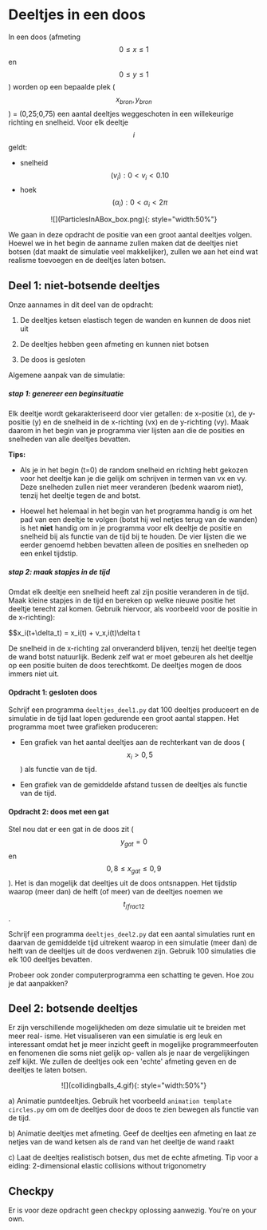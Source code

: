 # Deeltjes in een doos

In een doos (afmeting $$0 \leq x \leq 1$$ en $$0 \leq y \leq 1$$) worden op een bepaalde plek ($$x_{bron}, y_{bron}$$) = (0,25;0,75) een aantal deeltjes weggeschoten in een willekeurige richting en snelheid. Voor elk deeltje $$i$$ geldt:

   - snelheid $$(v_{i}): 0 < v_{i} < 0.10$$
   - hoek $$(\alpha_{i}): 0 < \alpha_{i} < 2\pi$$
   
<p align="center">
![](ParticlesInABox_box.png){: style="width:50%"}
</p>

We gaan in deze opdracht de positie van een groot aantal deeltjes volgen. Hoewel we in het begin de aanname zullen maken dat de deeltjes niet botsen (dat maakt de simulatie veel  makkelijker), zullen we aan het eind wat realisme toevoegen en de deeltjes laten botsen.

## Deel 1: niet-botsende deeltjes

Onze aannames in dit deel van de opdracht:

   1.  De deeltjes ketsen elastisch tegen de wanden en kunnen de doos niet uit

   2.  De deeltjes hebben geen afmeting en kunnen niet botsen

   3.  De doos is gesloten
   
Algemene aanpak van de simulatie:

##### stap 1: genereer een beginsituatie
  
  Elk deeltje wordt gekarakteriseerd door vier getallen: de x-positie (x), de y-positie (y) en de snelheid in de x-richting (vx) en de y-richting (vy). Maak daarom in het begin van je programma vier lijsten aan die de posities en snelheden van alle deeltjes bevatten.
  
**Tips:**

   - Als je in het begin (t=0) de random snelheid en richting hebt gekozen voor het deeltje kan je die gelijk om schrijven in termen van vx en vy. Deze snelheden zullen niet meer veranderen (bedenk waarom niet), tenzij het deeltje tegen de and botst.

   - Hoewel het helemaal in het begin van het programma handig is om het pad van een deeltje te volgen (botst hij wel netjes terug van de wanden) is het **niet** handig om in je programma voor elk deeltje de positie en snelheid bij als functie van de tijd bij te houden. De vier lijsten die we eerder genoemd hebben bevatten alleen de posities en snelheden op een enkel tijdstip. 

##### stap 2: maak stapjes in de tijd

Omdat elk deeltje een snelheid heeft zal zijn positie veranderen in de tijd. Maak kleine stapjes in de tijd en bereken op welke nieuwe positie het deeltje terecht zal komen. Gebruik hiervoor, als voorbeeld voor de positie in de x-richting): 

  $$x_i(t+\delta_t) = x_i(t) + v_x,i(t)\delta t  

De snelheid in de x-richting zal onveranderd blijven, tenzij het deeltje tegen de wand botst natuurlijk. Bedenk zelf wat er moet gebeuren als het deeltje op een positie buiten de doos terechtkomt. De deeltjes mogen de doos immers niet uit.


#### Opdracht 1: gesloten doos

Schrijf een programma `deeltjes_deel1.py` dat 100 deeltjes produceert en de simulatie in de tijd laat lopen gedurende een groot aantal stappen. Het programma moet twee grafieken produceren:
 
   - Een grafiek van het aantal deeltjes aan de rechterkant van de doos ($$x_i > 0,5$$) als functie van de tijd.

   - Een grafiek van de gemiddelde afstand tussen de deeltjes als functie van de tijd.

#### Opdracht 2: doos met een gat

Stel nou dat er een gat in de doos zit ($$y_{gat} = 0$$ en $$0,8 \leq x_{gat} \leq 0,9$$). Het is dan mogelijk dat deeltjes uit de doos ontsnappen. Het tijdstip waarop (meer dan) de helft (of meer) van de deeltjes noemen we $$t_{/frac{1}{2}}$$.

Schrijf een programma `deeltjes_deel2.py` dat een aantal simulaties runt en daarvan de  gemiddelde tijd uitrekent waarop in een simulatie (meer dan) de helft van de deeltjes uit de doos verdwenen zijn. Gebruik 100 simulaties die elk 100 deeltjes bevatten.

Probeer ook zonder computerprogramma een schatting te geven. Hoe zou je dat aanpakken?

## Deel 2: botsende deeltjes

Er zijn verschillende mogelijkheden om deze simulatie uit te breiden met meer real-
isme. Het visualiseren van een simulatie is erg leuk en interessant omdat het je meer
inzicht geeft in mogelijke programmeerfouten en fenomenen die soms niet gelijk op-
vallen als je naar de vergelijkingen zelf kijkt. We zullen de deeltjes ook een 'echte'
afmeting geven en de deeltjes te laten botsen.

<p align="center">
![](collidingballs_4.gif){: style="width:50%"}
</p>

a) Animatie puntdeeltjes. Gebruik het voorbeeld `animation template circles.py` om
om de deeltjes door de doos te zien bewegen als functie van de tijd.

b) Animatie deeltjes met afmeting. Geef de deeltjes een afmeting en laat ze netjes
van de wand ketsen als de rand van het deeltje de wand raakt

c) Laat de deeltjes realistisch botsen, dus met de echte afmeting.
Tip voor a
eiding: 2-dimensional elastic collisions without trigonometry





## Checkpy

Er is voor deze opdracht geen checkpy oplossing aanwezig. You're on your own.
